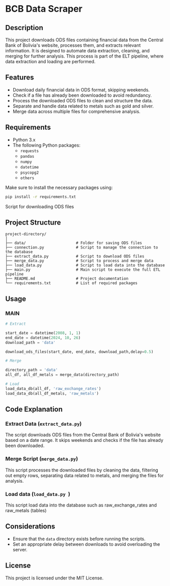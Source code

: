 
# BCB Data Scraper

## Description
This project downloads ODS files containing financial data from the Central Bank of Bolivia's website, processes them, and extracts relevant information. It is designed to automate data extraction, cleaning, and merging for further analysis. This process is part of the ELT pipeline, where data extraction and loading are performed.

## Features
- Download daily financial data in ODS format, skipping weekends.
- Check if a file has already been downloaded to avoid redundancy.
- Process the downloaded ODS files to clean and structure the data.
- Separate and handle data related to metals such as gold and silver.
- Merge data across multiple files for comprehensive analysis.

## Requirements
- Python 3.x
- The following Python packages:
  - `requests`
  - `pandas`
  - `numpy`
  - `datetime`
  - `psycopg2`
  - `others`

Make sure to install the necessary packages using:
```bash
pip install -r requirements.txt
```
Script for downloading ODS files
## Project Structure
```
project-directory/
│
├── data/                      # Folder for saving ODS files
├── connection.py              # Script to manage the connection to the database
├── extract_data.py            # Script to download ODS files
├── merge_data.py              # Script to process and merge data
├── load_data.py               # Script to load data into the database
├── main.py                    # Main script to execute the full ETL pipeline
├── README.md                  # Project documentation
└── requirements.txt           # List of required packages

```

## Usage

### MAIN

``` Python
# Extract

start_date = datetime(2008, 1, 1)
end_date = datetime(2024, 10, 26)
download_path = 'data' 

download_ods_files(start_date, end_date, download_path,delay=0.5)

# Merge

directory_path = 'data' 
all_df, all_df_metals = merge_data(directory_path)

# Load
load_data_db(all_df, 'raw_exchange_rates')
load_data_db(all_df_metals, 'raw_metals')
```

## Code Explanation

### Extract Data (`extract_data.py`)
The script downloads ODS files from the Central Bank of Bolivia's website based on a date range. It skips weekends and checks if the file has already been downloaded.

### Merge Script (`merge_data.py`)
This script processes the downloaded files by cleaning the data, filtering out empty rows, separating data related to metals, and merging the files for analysis.

### Load data (`load_data.py `)
This script load data into the database such as raw_exchange_rates and raw_metals (tables)

## Considerations
- Ensure that the `data` directory exists before running the scripts.
- Set an appropriate delay between downloads to avoid overloading the server.

## License
This project is licensed under the MIT License.

